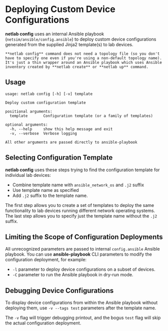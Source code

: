 # Deploying Custom Device Configurations

**netlab config** uses an internal Ansible playbook (`netsim/ansible/config.ansible`) to deploy custom device configurations generated from the supplied Jinja2 template(s) to lab devices.

```{tip}
**netlab config** command does not need a topology file (so you don't have to specify one even if you're using a non-default topology name). It's just a thin wrapper around an Ansible playbook which uses Ansible inventory created by **netlab create** or **netlab up** command.
```

## Usage

```text
usage: netlab config [-h] [-v] template

Deploy custom configuration template

positional arguments:
  template       Configuration template (or a family of templates)

optional arguments:
  -h, --help     show this help message and exit
  -v, --verbose  Verbose logging

All other arguments are passed directly to ansible-playbook
```

## Selecting Configuration Template

**netlab config** uses these steps trying to find the configuration template for individual lab devices:

* Combine template name with `ansible_network_os` and `.j2` suffix
* Use template name as specified
* Add `.j2` suffix to the template name.

The first step allows you to create a set of templates to deploy the same functionality to lab devices running different network operating systems. The last step allows you to specify just the template name without the `.j2` suffix.

## Limiting the Scope of Configuration Deployments

All unrecognized parameters are passed to internal `config.ansible` Ansible playbook. You can use **ansible-playbook** CLI parameters to modify the configuration deployment, for example:

* `-l` parameter to deploy device configurations on a subset of devices.
* `-C` parameter to run the Ansible playbook in dry-run mode.

## Debugging Device Configurations

To display device configurations from within the Ansible playbook without deploying them, use `-v --tags test` parameters after the template name. 

The `-v` flag will trigger debugging printout, and the bogus `test` flag will skip the actual configuration deployment.
